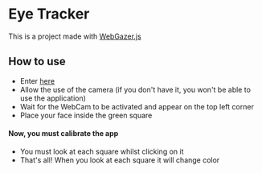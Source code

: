 # Eye Tracker

This is a project made with [WebGazer.js](https://webgazer.cs.brown.edu/)

## How to use

* Enter [here](https://juansemprun.github.io/eyes-tracker/)
* Allow the use of the camera (if you don't have it, you won't be able to use the application)
* Wait for the WebCam to be activated and appear on the top left corner
* Place your face inside the green square

#### Now, you must calibrate the app

* You must look at each square whilst clicking on it
* That's all! When you look at each square it will change color
